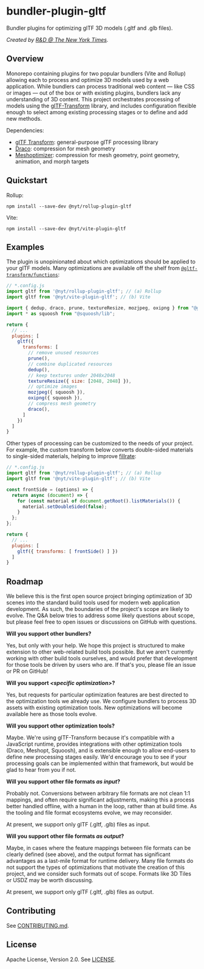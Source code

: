 # bundler-plugin-gltf

Bundler plugins for optimizing glTF 3D models (.gltf and .glb files).

_Created by [R&D @ The New York Times](https://rd.nytimes.com/)._

## Overview

Monorepo containing plugins for two popular bundlers (Vite and Rollup) allowing each to process and optimize 3D models used by a web application. While bundlers can process traditional web content — like CSS or images — out of the box or with existing plugins, bundlers lack any understanding of 3D content. This project orchestrates processing of models using the [glTF-Transform](https://gltf-transform.donmccurdy.com/) library, and includes configuration flexible enough to select among existing processing stages or to define and add new methods.

Dependencies:

- [glTF Transform](https://gltf-transform.donmccurdy.com/): general-purpose glTF processing library
- [Draco](https://github.com/google/draco/): compression for mesh geometry
- [Meshoptimizer](https://github.com/zeux/meshoptimizer): compression for mesh geometry, point geometry, animation, and morph targets

## Quickstart

Rollup:

```shell
npm install --save-dev @nyt/rollup-plugin-gltf
```

Vite:

```shell
npm install --save-dev @nyt/vite-plugin-gltf
```

## Examples

The plugin is unopinionated about which optimizations should be applied to your glTF models. Many optimizations are available off the shelf from [`@gltf-transform/functions`](https://gltf-transform.donmccurdy.com/functions.html):

```js
// *.config.js
import gltf from '@nyt/rollup-plugin-gltf'; // (a) Rollup
import gltf from '@nyt/vite-plugin-gltf'; // (b) Vite

import { dedup, draco, prune, textureResize, mozjpeg, oxipng } from "@gltf-transform/functions";
import * as squoosh from "@squoosh/lib";

return {
  // ...
  plugins: [
    gltf({
      transforms: [
        // remove unused resources
        prune(),
        // combine duplicated resources
        dedup(),
        // keep textures under 2048x2048
        textureResize({ size: [2048, 2048] }),
        // optimize images
        mozjpeg({ squoosh }),
        oxipng({ squoosh }),
        // compress mesh geometry
        draco(),
      ]
    })
  ]
}
```

Other types of processing can be customized to the needs of your project. For example, the custom transform below converts double-sided materials to single-sided materials, helping to improve [fillrate](https://en.wikipedia.org/wiki/Fillrate):

```js
// *.config.js
import gltf from '@nyt/rollup-plugin-gltf'; // (a) Rollup
import gltf from '@nyt/vite-plugin-gltf'; // (b) Vite

const frontSide = (options) => {
  return async (document) => {
    for (const material of document.getRoot().listMaterials()) {
      material.setDoubleSided(false);
    }
  };
};

return {
  // ...
  plugins: [
    gltf({ transforms: [ frontSide() ] })
  ]
}
```

## Roadmap

We believe this is the first open source project bringing optimization of 3D scenes into the standard build tools used for modern web application development. As such, the boundaries of the project's scope are likely to evolve. The Q&A below tries to address some likely questions about scope, but please feel free to open issues or discussions on GitHub with questions.

**Will you support other bundlers?**

Yes, but only with your help. We hope this project is structured to make extension to other web-related build tools possible. But we aren't currently working with other build tools ourselves, and would prefer that development for those tools be driven by users who are. If that's you, please file an issue or PR on GitHub!

**Will you support _&lt;specific optimization&gt;_?**

Yes, but requests for particular optimization features are best directed to the optimization tools we already use. We configure bundlers to process 3D assets with existing optimization tools. New optimizations will become available here as those tools evolve.

**Will you support other optimization tools?**

Maybe. We're using glTF-Transform because it's compatible with a JavaScript runtime, provides integrations with other optimization tools (Draco, Meshopt, Squoosh), and is extensible enough to allow end-users to define new processing stages easily. We'd encourage you to see if your processing goals can be implemented within that framework, but would be glad to hear from you if not.

**Will you support other file formats _as input_?**

Probably not. Conversions between arbitrary file formats are not clean 1:1 mappings, and often require significant adjustments, making this a process better handled offline, with a human in the loop, rather than at build time. As the tooling and file format ecosystems evolve, we may reconsider.

At present, we support only glTF (.gltf, .glb) files as input.

**Will you support other file formats _as output_?**

Maybe, in cases where the feature mappings between file formats can be clearly defined (see above), and the output format has significant advantages as a last-mile format for runtime delivery. Many file formats do not support the types of optimizations that motivate the creation of this project, and we consider such formats out of scope. Formats like 3D Tiles or USDZ may be worth discussing.

At present, we support only glTF (.gltf, .glb) files as output.

## Contributing

See [CONTRIBUTING.md](CONTRIBUTING.md).

## License

Apache License, Version 2.0. See [LICENSE](./LICENSE).
